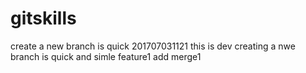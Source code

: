 # gitskills
create a new branch is quick 201707031121
this is dev
creating a nwe branch is quick and simle feature1
add merge1